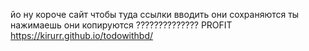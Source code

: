 йо ну короче сайт чтобы туда ссылки вводить они сохраняются ты нажимаешь они копируются ?????????????? PROFIT
https://kirurr.github.io/todowithbd/

